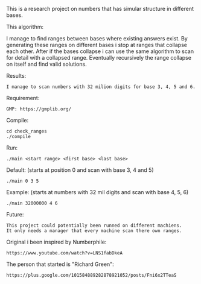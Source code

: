 This is a research project on numbers that has simular structure in different bases.


This algorithm:

I manage to find ranges between bases where existing answers exist.
By generating these ranges on different bases i stop at ranges
that collapse each other. After if the bases collapse i can use the same algorithm
to scan for detail with a collapsed range. Eventually recursively the range collapse on itself
and find valid solutions.


Results:

	I manage to scan numbers with 32 milion digits for base 3, 4, 5 and 6.


Requirement:

	GMP: https://gmplib.org/


Compile:

	cd check_ranges
	./compile


Run:

	./main <start range> <first base> <last base>

Default: (starts at position 0 and scan with base 3, 4 and 5)

	./main 0 3 5
	
Example: (starts at numbers with 32 mil digits and scan with base 4, 5, 6)

	./main 32000000 4 6

Future:

	This project could potentially been runned on different machiens.
	It only needs a manager that every machine scan there own ranges.


Original i been inspired by Numberphile:

	https://www.youtube.com/watch?v=LNS1fabDkeA


The person that started is "Richard Green":

	https://plus.google.com/101584889282878921052/posts/Fni6x2TTeaS